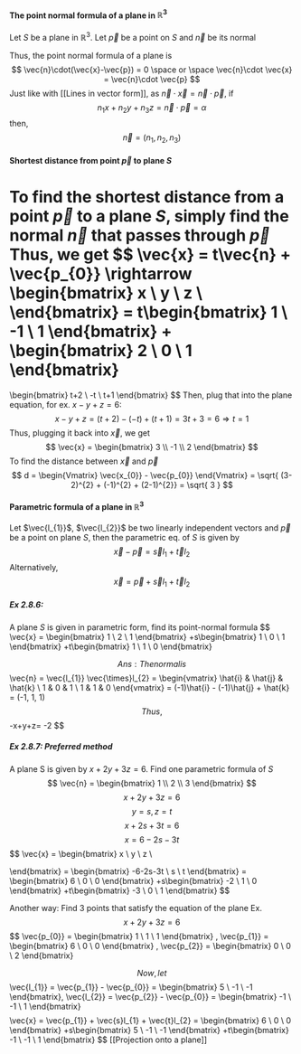 #### The point normal formula of a plane in $\mathbb{R}^3$
Let $S$ be a plane in $\mathbb{R}^3$. Let $\vec{p}$ be a point on $S$ and $\vec{n}$ be its normal

Thus, the point normal formula of a plane is
$$
\vec{n}\cdot(\vec{x}-\vec{p}) = 0 \space or \space \vec{n}\cdot \vec{x} = \vec{n}\cdot \vec{p}
$$
Just like with [[Lines in vector form]], as $\vec{n} \cdot \vec{x} = \vec{n} \cdot \vec{p}$, if
$$
n_{1}x+n_{2}y+n_{3}z = \vec{n}\cdot \vec{p} = \alpha
$$
then,
$$
\vec{n} = (n_{1}, n_{2}, n_{3})
$$

#### Shortest distance from point $\vec{p}$ to plane $S$
To find the shortest distance from a point $\vec{p}$ to a plane $S$, simply find the normal $\vec{n}$ that passes through $\vec{p}$
Thus, we get 
$$
\vec{x} = t\vec{n} + \vec{p_{0}} \rightarrow \begin{bmatrix}
x \\
y \\
z \\
\end{bmatrix} = 
t\begin{bmatrix}
1 \\
-1 \\
1
\end{bmatrix}
+
\begin{bmatrix}
2 \\
0 \\
1
\end{bmatrix}
= 
\begin{bmatrix}
t+2 \\
-t \\
t+1
\end{bmatrix}
$$
Then, plug that into the plane equation, for ex. $x -y + z  = 6$:
$$
x - y + z = (t+2) - (-t) + (t+1) = 3t+3 = 6 \Rightarrow t = 1
$$
Thus, plugging it back into $\vec{x}$, we get
$$
\vec{x} = \begin{bmatrix}
3 \\
-1 \\
2 
\end{bmatrix}
$$
To find the distance between $\vec{x}$ and $\vec{p}$
$$
d = \begin{Vmatrix}
\vec{x_{0}} - \vec{p_{0}} \end{Vmatrix}
= \sqrt{ (3-2)^{2} + (-1)^{2} + (2-1)^{2}} = \sqrt{ 3 }
$$
#### Parametric formula of a plane in $\mathbb{R}^3$
Let $\vec{l_{1}}$, $\vec{l_{2}}$ be two linearly independent vectors and $\vec{p}$ be a point on plane $S$, then the parametric eq. of $S$ is given by
$$
\vec{x} - \vec{p} = \vec{s}l_{1} + \vec{t}l_{2}
$$
Alternatively,
$$
\vec{x} = \vec{p} + \vec{s}l_{1} + \vec{t}l_{2}
$$


##### Ex 2.8.6:
A plane $S$ is given in parametric form, find its point-normal formula
$$
\vec{x} = \begin{bmatrix}
1 \\
2 \\
1
\end{bmatrix}
+s\begin{bmatrix}
1 \\
0 \\
1
\end{bmatrix}
+t\begin{bmatrix}
1 \\
1 \\
0 
\end{bmatrix}

$$
Ans: The normal is
$$
\vec{n} = \vec{l_{1}} \vec{\times}l_{2} = \begin{vmatrix}
\hat{i} & \hat{j} & \hat{k} \\
1 & 0 & 1  \\
1 & 1 & 0
\end{vmatrix}
= (-1)\hat{i} - (-1)\hat{j} + \hat{k} = (-1, 1, 1)
$$
Thus,
$$
-x+y+z= -2
$$
##### Ex 2.8.7: *Preferred method*
A plane S is given by $x + 2y + 3z = 6$. Find one parametric formula of $S$
$$
\vec{n} = \begin{bmatrix}
1 \\
2 \\
3
\end{bmatrix}
$$
$$
x + 2y + 3z = 6
$$
$$
y = s, z = t
$$
$$
x + 2s + 3t = 6
$$
$$
x = 6 - 2s-3t
$$
$$
\vec{x} = \begin{bmatrix}
x \\
y \\
z \\

\end{bmatrix}
= \begin{bmatrix}
-6-2s-3t \\
s \\
t
\end{bmatrix}
= \begin{bmatrix}
6 \\
0 \\
0
\end{bmatrix}
+s\begin{bmatrix}
-2 \\
 1 \\
0
\end{bmatrix}
+t\begin{bmatrix}
-3 \\
0 \\
1
\end{bmatrix}
$$

Another way:
Find 3 points that satisfy the equation of the plane
Ex.
$$
x + 2y + 3z = 6
$$
$$
\vec{p_{0}} = \begin{bmatrix}
1 \\
1 \\
1
\end{bmatrix}
, \vec{p_{1}} = \begin{bmatrix}
6 \\
0 \\
0
\end{bmatrix}
, \vec{p_{2}} = \begin{bmatrix}
0 \\
0 \\
2
\end{bmatrix}

$$
Now, let
$$
\vec{l_{1}} = \vec{p_{1}} - \vec{p_{0}} = \begin{bmatrix}
5 \\
-1 \\
-1
\end{bmatrix}, 
\vec{l_{2}} = \vec{p_{2}} - \vec{p_{0}} = \begin{bmatrix}
-1 \\
-1 \\
1
\end{bmatrix}
$$
$$
\vec{x} = \vec{p_{1}} + \vec{s}l_{1} + \vec{t}l_{2} = \begin{bmatrix}
6 \\
0 \\
0
\end{bmatrix}
+s\begin{bmatrix}
5 \\
-1 \\
-1
\end{bmatrix}
+t\begin{bmatrix}
-1 \\
-1 \\
1
\end{bmatrix}
$$
[[Projection onto a plane]]
